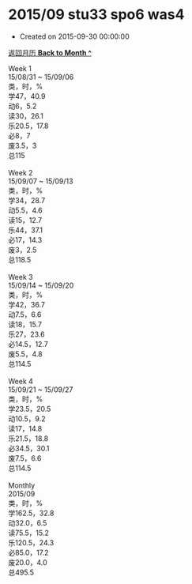# 2015/09 stu33 spo6 was4

- Created on 2015-09-30 00:00:00

[返回月历 **Back to Month ^**](/lifelogs/2015/09/index.md)
<br/><div>Week 1</div><div>15/08/31 ~ 15/09/06</div><div>类，时，%</div><div>学47，40.9</div><div>动6，5.2</div><div>读30，26.1</div><div>乐20.5，17.8<br/>必8，7<br/>废3.5，3<br/>总115</div><div><br/></div><div>Week 2</div><div>15/09/07 ~ 15/09/13</div><div>类，时，%<br/>学34，28.7<br/>动5.5，4.6</div><div>读15，12.7</div><div>乐44，37.1</div><div>必17，14.3</div><div>废3，2.5<br/>总118.5</div><div><br/></div><div>Week 3</div><div>15/09/14 ~ 15/09/20</div><div>类，时，%</div><div>学42，36.7</div><div>动7.5，6.6</div><div>读18，15.7</div><div>乐27，23.6</div><div>必14.5，12.7</div><div>废5.5，4.8</div><div>总114.5</div><div><br/></div><div>Week 4</div><div>15/09/21 ~ 15/09/27</div><div>类，时，%</div><div>学23.5，20.5</div><div>动10.5，9.2</div><div>读17，14.8</div><div>乐21.5，18.8<br/>必34.5，30.1</div><div>废7.5，6.6</div><div>总114.5</div><div><br/></div><div>Monthly</div><div>2015/09</div><div>类，时，%</div><div>学162.5，32.8</div><div>动32.0，6.5</div><div>读75.5，15.2</div><div>乐120.5，24.3</div><div>必85.0，17.2</div><div>废20.0，4.0</div><div>总495.5</div>
